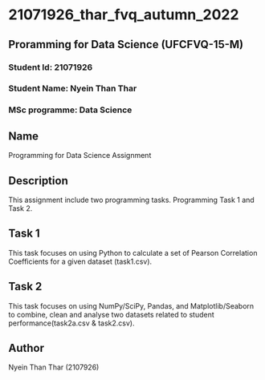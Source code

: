 # 21071926_thar_fvq_autumn_2022

## Proramming for Data Science (UFCFVQ-15-M)

### Student Id: 21071926
### Student Name: Nyein Than Thar
### MSc programme: Data Science

## Name
Programming for Data Science Assignment

## Description
This assignment include two programming tasks. Programming Task 1 and Task 2.

## Task 1
This task focuses on using Python to calculate a set of Pearson Correlation Coefficients for a given dataset (task1.csv).

## Task 2
This task focuses on using NumPy/SciPy, Pandas, and Matplotlib/Seaborn to combine, clean and analyse two datasets related to student performance(task2a.csv & task2.csv).

## Author
Nyein Than Thar (2107926)